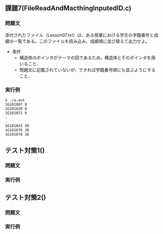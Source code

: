 ## 課題7(FileReadAndMacthingInputedID.c)
### 問題文
添付されたファイル（Lesson07.txt）は、ある授業における学生の学籍番号と成績の一覧である。このファイルを読み込み、成績順に並び替えて出力せよ。
- 条件
    - 構造体のポインタがテーマの回であるため，構造体とそのポインタを用いること．
    - 問題文に記載されていないが，できれば学籍番号順にも並ぶようにすること．
### 実行例
```
$ ./a.out
1G181007 0
1G181020 0
1G181021 0
.
.
1G181043 30
1G181076 30
1G181078 30
```
## テスト対策1()
### 問題文
### 実行例
## テスト対策2()
### 問題文
### 実行例